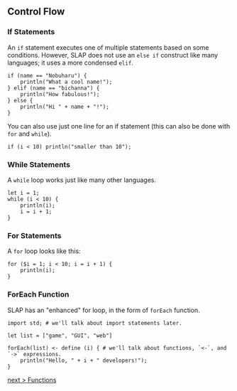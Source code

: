 ## Control Flow

### If Statements
An `if` statement executes one of multiple statements based on some conditions. However, SLAP does not use an `else if` construct like many languages; it uses a more condensed `elif`.
```
if (name == "Nobuharu") {
    println("What a cool name!");
} elif (name == "bichanna") {
    println("How fabulous!");
} else {
    println("Hi " + name + "!");
}
```
You can also use just one line for an if statement (this can also be done with `for` and `while`).
```
if (i < 10) println("smaller than 10");
```

### While Statements
A `while` loop works just like many other languages.
```
let i = 1;
while (i < 10) {
    println(i);
    i = i + 1;
}
```

### For Statements
A `for` loop looks like this:
```
for ($i = 1; i < 10; i = i + 1) {
    println(i);
}
```

### ForEach Function
SLAP has an "enhanced" for loop, in the form of `forEach` function.
```
import std; # we'll talk about import statements later.

let list = ["game", "GUI", "web"]

forEach(list) <- define (i) { # we'll talk about functions, `<-`, and `->` expressions.
	println("Hello, " + i + " developers!");
}
```

[next > Functions](https://github.com/bichanna/slap/blob/master/docs/syntax_doc/functions.md#functions)